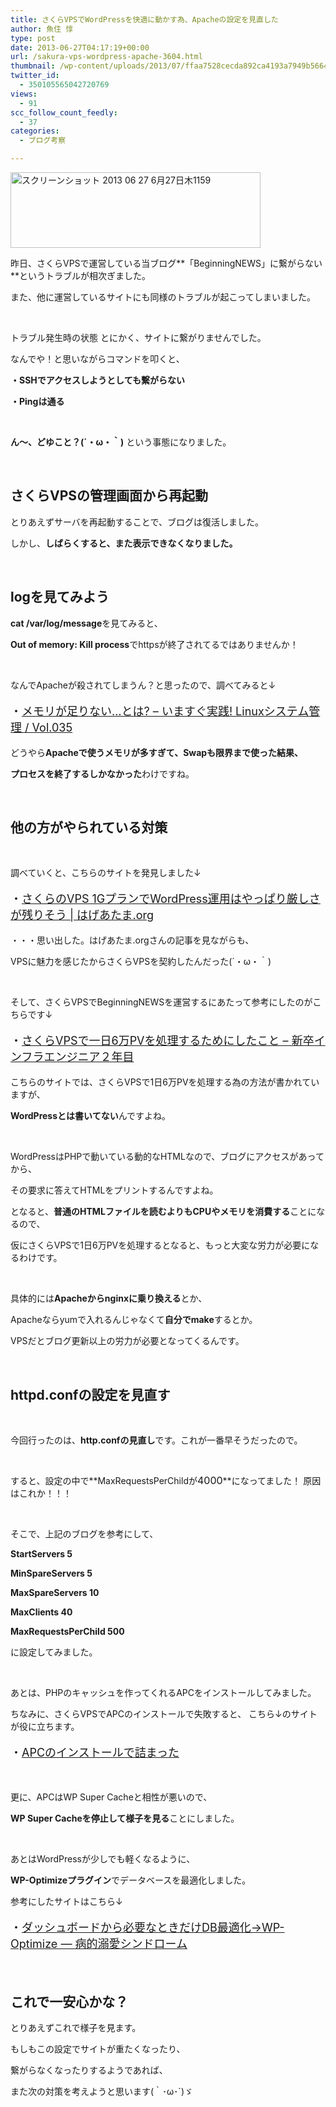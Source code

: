 ```yaml
---
title: さくらVPSでWordPressを快適に動かす為、Apacheの設定を見直した
author: 魚住 惇
type: post
date: 2013-06-27T04:17:19+00:00
url: /sakura-vps-wordpress-apache-3604.html
thumbnail: /wp-content/uploads/2013/07/ffaa7528cecda892ca4193a7949b5664.png
twitter_id:
  - 350105565042720769
views:
  - 91
scc_follow_count_feedly:
  - 37
categories:
  - ブログ考察

---
```

<img decoding="async" loading="lazy" title="スクリーンショット_2013-06-27_6月27日木1159.png" src="/wp-content/uploads/2013/06/ffaa7528cecda892ca4193a7949b5664.png" alt="スクリーンショット 2013 06 27 6月27日木1159" width="400" height="121" border="0" />

<!--more-->

昨日、さくらVPSで運営している当ブログ**「BeginningNEWS」に繋がらない**というトラブルが相次ぎました。

また、他に運営しているサイトにも同様のトラブルが起こってしまいました。

 

トラブル発生時の状態 とにかく、サイトに繋がりませんでした。

なんでや！と思いながらコマンドを叩くと、

**・SSHでアクセスしようとしても繋がらない**

**・Pingは通る**

 

**ん〜、どゆこと？(´・ω・｀)** という事態になりました。

 

## さくらVPSの管理画面から再起動

とりあえずサーバを再起動することで、ブログは復活しました。

しかし、**しばらくすると、また表示できなくなりました。**

 

## logを見てみよう

**cat /var/log/message**を見てみると、

**Out of memory: Kill process**でhttpsが終了されてるではありませんか！

 

なんでApacheが殺されてしまうん？と思ったので、調べてみると↓

<p style="font-size: 18px;">
  ・<a href="http://www.usupi.org/sysad/035.html" target="_blank">メモリが足りない…とは? &#8211; いますぐ実践! Linuxシステム管理 / Vol.035</a>
</p>

どうやら**Apacheで使うメモリが多すぎて、Swapも限界まで使った結果、**

**プロセスを終了するしかなかった**わけですね。

 

## 他の方がやられている対策

 

調べていくと、こちらのサイトを発見しました↓

<p style="font-size: 18px;">
  ・<a href="http://www.hageatama.org/wp/1312" target="_blank">さくらのVPS 1GプランでWordPress運用はやっぱり厳しさが残りそう | はげあたま.org</a>
</p>

・・・思い出した。はげあたま.orgさんの記事を見ながらも、

VPSに魅力を感じたからさくらVPSを契約したんだった(´・ω・｀)

 

そして、さくらVPSでBeginningNEWSを運営するにあたって参考にしたのがこちらです↓

<p style="font-size: 18px;">
  ・<a href="http://d.hatena.ne.jp/koujirou6218/20101129/1297320407" target="_blank">さくらVPSで一日6万PVを処理するためにしたこと &#8211; 新卒インフラエンジニア２年目</a>
</p>

こちらのサイトでは、さくらVPSで1日6万PVを処理する為の方法が書かれていますが、

 **WordPressとは書いてない**んですよね。

 

WordPressはPHPで動いている動的なHTMLなので、ブログにアクセスがあってから、

その要求に答えてHTMLをプリントするんですよね。

となると、**普通のHTMLファイルを読むよりもCPUやメモリを消費する**ことになるので、

仮にさくらVPSで1日6万PVを処理するとなると、もっと大変な労力が必要になるわけです。

 

具体的には**Apacheからnginxに乗り換える**とか、

Apacheならyumで入れるんじゃなくて**自分でmake**するとか。

VPSだとブログ更新以上の労力が必要となってくるんです。

 

## httpd.confの設定を見直す

 

今回行ったのは、**http.confの見直し**です。これが一番早そうだったので。

 

すると、設定の中で**MaxRequestsPerChildが<span style="font-size: 16px;">4000</span>**になってました！ 原因はこれか！！！

 

そこで、上記のブログを参考にして、

**StartServers 5**

**MinSpareServers 5**

**MaxSpareServers 10**

**MaxClients 40**

**MaxRequestsPerChild 500**

に設定してみました。

 

あとは、PHPのキャッシュを作ってくれるAPCをインストールしてみました。

ちなみに、さくらVPSでAPCのインストールで失敗すると、 こちら↓のサイトが役に立ちます。

<p style="font-size: 18px;">
  ・<a href="http://next-nex.info/?s=373" target="_blank">APCのインストールで詰まった</a>
</p>

 

更に、APCはWP Super Cacheと相性が悪いので、

**WP Super Cacheを停止して様子を見る**ことにしました。

 

あとはWordPressが少しでも軽くなるように、

**WP-Optimizeプラグイン**でデータベースを最適化しました。

参考にしたサイトはこちら↓

<p style="font-size: 18px;">
  ・<a href="http://yuina.lovesickly.com/wpblog/server/3549" target="_blank">ダッシュボードから必要なときだけDB最適化→WP-Optimize — 病的溺愛シンドローム</a>
</p>

 

## これで一安心かな？

とりあえずこれで様子を見ます。

もしもこの設定でサイトが重たくなったり、

繋がらなくなったりするようであれば、

また次の対策を考えようと思います(｀･ω･´)ゞ